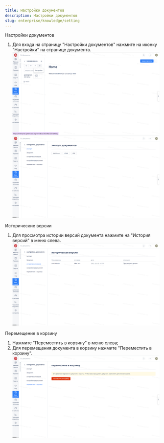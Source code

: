 ```yaml
---
title: Настройки документов
description: Настройки документов
slug: enterprise/knowledge/setting
---
```

Настройки документов

1. Для входа на страницу "Настройки документов" нажмите на иконку "Настройки" на странице документа.
![Описание изображения](assets/image314.png)
![Описание изображения](assets/image315.png)

Исторические версии

1. Для просмотра истории версий документа нажмите на "История версий" в меню слева.
![Описание изображения](assets/image316.png)

Перемещение в корзину

1. Нажмите "Переместить в корзину" в меню слева;
2. Для перемещения документа в корзину нажмите "Переместить в корзину".
![Описание изображения](assets/image317.png)